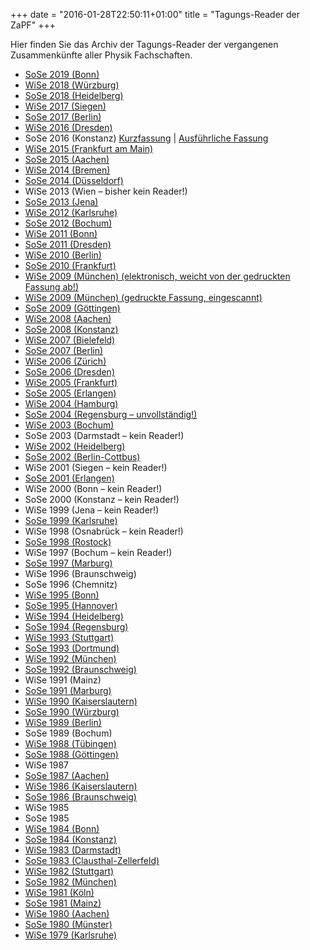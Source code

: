 +++
date = "2016-01-28T22:50:11+01:00"
title = "Tagungs-Reader der ZaPF"
+++

Hier finden Sie das Archiv der Tagungs-Reader der vergangenen Zusammenkünfte aller Physik Fachschaften.


- [SoSe 2019 (Bonn)](/reader/2019_SoSe_Bonn.pdf)
- [WiSe 2018 (Würzburg)](/reader/2018_WiSe_Wuerzburg.pdf)
- [SoSe 2018 (Heidelberg)](/reader/2018_SoSe_Heidelberg.pdf)
- [WiSe 2017 (Siegen)](/reader/2017_WiSe_Siegen.pdf)
- [SoSe 2017 (Berlin)](/reader/2017_SoSe_Berlin.pdf)
- [WiSe 2016 (Dresden)](/reader/2016_WiSe_Dresden_lang.pdf)
- SoSe 2016 (Konstanz) [Kurzfassung](/reader/2016_SoSe_Konstanz_kurz.pdf) | [Ausführliche Fassung](/reader/2016_SoSe_Konstanz_lang.pdf)
- [WiSe 2015 (Frankfurt am Main)](/reader/Reader_ZaPF_WiSe15_Frankfurt.pdf)
- [SoSe 2015 (Aachen)](/reader/Reader_SoSe15_Aachen.pdf)
- [WiSe 2014 (Bremen)](/reader/2014_WiSe_Bremen.pdf)
- [SoSe 2014 (Düsseldorf)](/reader/2014-SoSe_Duesseldorf.pdf)
- WiSe 2013 (Wien – bisher kein Reader!)
- [SoSe 2013 (Jena)](/reader/2013-so-ZaPFReaderSoSe2013Jena.pdf)
- [WiSe 2012 (Karlsruhe)](/reader/2012_WiSe_Karlsruhe.pdf)
- [SoSe 2012 (Bochum)](/reader/2012_SoSe_Bochum.pdf)
- [WiSe 2011 (Bonn)](/reader/2011_WiSe_Bonn.pdf)
- [SoSe 2011 (Dresden)](/reader/2011_SoSe_Dresden.pdf)
- [WiSe 2010 (Berlin)](/reader/2010_WiSe_Berlin.pdf)
- [SoSe 2010 (Frankfurt)](/reader/2010_SoSe_Frankfurt_II.pdf)
- [WiSe 2009 (München) (elektronisch, weicht von der gedruckten Fassung ab!)](/reader/2009_WiSe_Munchen.pdf)
- [WiSe 2009 (München) (gedruckte Fassung, eingescannt)](/reader/2009_WiSe_Munchen_gescannt_low.pdf)
- [SoSe 2009 (Göttingen)](/reader/2009_SoSe_Gottingen.pdf)
- [WiSe 2008 (Aachen)](/reader/2008_WiSe_Aachen.pdf)
- [SoSe 2008 (Konstanz)](/reader/2008_SoSe_Konstanz.pdf)
- [WiSe 2007 (Bielefeld)](/reader/2007_WiSe_Bielefeld.pdf)
- [SoSe 2007 (Berlin)](/reader/2007-so-Sommer_ZaPF07_READER_web.pdf)
- [WiSe 2006 (Zürich)](/reader/2006-wi-reader_zh06.pdf)
- [SoSe 2006 (Dresden)](/reader/2006-so-reader_dd06.pdf)
- [WiSe 2005 (Frankfurt)](/reader/2005-wi-reader_ff05.pdf)
- [SoSe 2005 (Erlangen)](/reader/2005-so-reader_er05.pdf)
- [WiSe 2004 (Hamburg)](/reader/2004-wi-reader_hh04.pdf)
- [SoSe 2004 (Regensburg – unvollständig!)](/reader/2004-so-regensburg.pdf)
- [WiSe 2003 (Bochum)](/reader/2003-ws-reader_bo03.pdf)
- SoSe 2003 (Darmstadt – kein Reader!)
- [WiSe 2002 (Heidelberg)](/reader/2002-wi-reader_hb02.pdf)
- [SoSe 2002 (Berlin-Cottbus)](/reader/2002-so-reader_becojo02.pdf)
- WiSe 2001 (Siegen – kein Reader!)
- [SoSe 2001 (Erlangen)](/reader/2001-so-reader_er01.pdf)
- WiSe 2000 (Bonn – kein Reader!)
- SoSe 2000 (Konstanz – kein Reader!)
- WiSe 1999 (Jena – kein Reader!)
- [SoSe 1999 (Karlsruhe)](/reader/1999-ss-reader_ka99.pdf)
- WiSe 1998 (Osnabrück – kein Reader!)
- [SoSe 1998 (Rostock)](/reader/1998-so-reader_ro98.pdf)
- WiSe 1997 (Bochum – kein Reader!)
- [SoSe 1997 (Marburg)](/reader/1997-so-reader_ma97.pdf)
- WiSe 1996 (Braunschweig)
- SoSe 1996 (Chemnitz)
- [WiSe 1995 (Bonn)](/reader/1995-wi-reader_bn95.pdf)
- [SoSe 1995 (Hannover)](/reader/1995-so-reader_ha95.pdf)
- [WiSe 1994 (Heidelberg)](/reader/1994-wi-reader_hb94.pdf)
- [SoSe 1994 (Regensburg)](/reader/1994-so-reader_re94.pdf)
- [WiSe 1993 (Stuttgart)](/reader/1993-wi-reader_st93.pdf)
- [SoSe 1993 (Dortmund)](/reader/1993-so-reader_do93.pdf)
- [WiSe 1992 (München)](/reader/1992-wi-reader_mu92.pdf)
- [SoSe 1992 (Braunschweig)](/reader/1992-so-reader_bw92.pdf)
- WiSe 1991 (Mainz)
- [SoSe 1991 (Marburg)](/reader/1991-so-reader_ma91.pdf)
- [WiSe 1990 (Kaiserslautern)](/reader/1990-ws-kaiserslautern-reader.pdf)
- [SoSe 1990 (Würzburg)](/reader/1990-so-wuerzburg.pdf)
- [WiSe 1989 (Berlin)](/reader/1989-wi-berlin.pdf)
- SoSe 1989 (Bochum)
- [WiSe 1988 (Tübingen)](/reader/1988-ws-tuebingen.pdf)
- [SoSe 1988 (Göttingen)](/reader/1988-so-goettingen.pdf)
- WiSe 1987
- [SoSe 1987 (Aachen)](/reader/1987-ss-reader_aa87.pdf)
- [WiSe 1986 (Kaiserslautern)](/reader/1986-wi-Kaiserslautern_Wi86.pdf)
- [SoSe 1986 (Braunschweig)](/reader/1986_so-Braunschweig_So86.pdf)
- WiSe 1985
- SoSe 1985
- [WiSe 1984 (Bonn)](/reader/1984_wsBonn_Wi84.pdf)
- [SoSe 1984 (Konstanz)](/reader/1984-so-Konstanz_So84.pdf)
- [WiSe 1983 (Darmstadt)](/reader/1983-ws-Darmstadt_Wi83.pdf)
- [SoSe 1983 (Clausthal-Zellerfeld)](/reader/1983-so-Clausthal-Zellerfeld_So83.pdf)
- [WiSe 1982 (Stuttgart)](/reader/1982-wi-Stuttgart_Wi82.pdf)
- [SoSe 1982 (München)](/reader/1982-so-Muenchen_So82.pdf)
- [WiSe 1981 (Köln)](/reader/1981-wi-Koeln_Wi81.pdf)
- [SoSe 1981 (Mainz)](/reader/1981-so-Mainz_So81.pdf)
- [WiSe 1980 (Aachen)](/reader/1980_ws_Aachen_Nov80_komplett.pdf)
- [SoSe 1980 (Münster)](/reader/1980-so-Muenster_So80.pdf)
- [WiSe 1979 (Karlsruhe)](/reader/1979-wi-Karlsruhe_Wi79.pdf)
